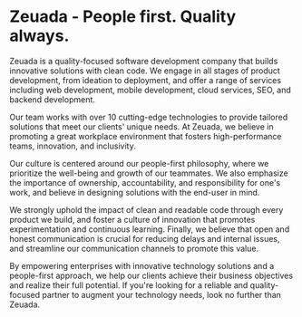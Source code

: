 
# Zeuada - People first. Quality always.


Zeuada is a quality-focused software development company that builds innovative solutions with clean code. We engage in all stages of product development, from ideation to deployment, and offer a range of services including web development, mobile development, cloud services, SEO, and backend development.

Our team works with over 10 cutting-edge technologies to provide tailored solutions that meet our clients' unique needs. At Zeuada, we believe in promoting a great workplace environment that fosters high-performance teams, innovation, and inclusivity.

Our culture is centered around our people-first philosophy, where we prioritize the well-being and growth of our teammates. We also emphasize the importance of ownership, accountability, and responsibility for one's work, and believe in designing solutions with the end-user in mind.

We strongly uphold the impact of clean and readable code through every product we build, and foster a culture of innovation that promotes experimentation and continuous learning. Finally, we believe that open and honest communication is crucial for reducing delays and internal issues, and streamline our communication channels to promote this value.

By empowering enterprises with innovative technology solutions and a people-first approach, we help our clients achieve their business objectives and realize their full potential. If you're looking for a reliable and quality-focused partner to augment your technology needs, look no further than Zeuada.